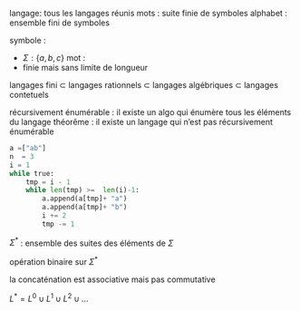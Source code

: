 
langage: tous les langages réunis
mots : suite finie de symboles
alphabet : ensemble fini de symboles

symbole :
- $\Sigma : \{ a,b,c \}$
mot :
- finie mais sans limite de longueur


langages fini $\subset$ langages rationnels $\subset$ langages algébriques $\subset$ langages contetuels

récursivement énumérable : il  existe un algo qui énumère tous les éléments du langage
théorême : il existe un langage qui n’est pas récursivement énumérable

```python
a =["ab"]
n  = 3
i = 1
while true:
	tmp = i - 1
	while len(tmp) >=  len(i)-1:
		a.append(a[tmp]+ "a")
		a.append(a[tmp]+ "b")
		i += 2
		tmp -= 1
```



$\Sigma^{*}$ : ensemble des suites des éléments de $\Sigma$

opération binaire sur $\Sigma^{*}$

la concaténation est associative mais pas commutative

$L^{*}= L^{0}\cup L^{1} \cup L^{2}\cup \dots$




